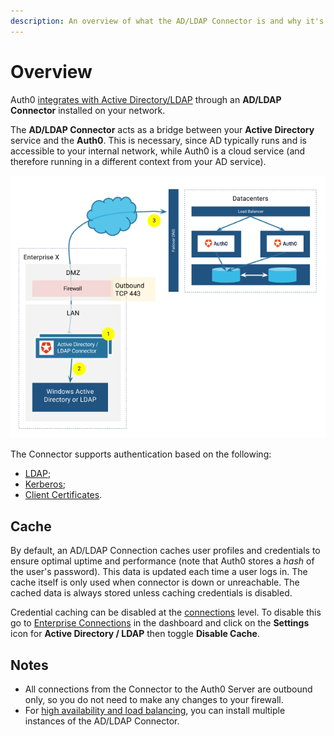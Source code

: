 ```yaml
---
description: An overview of what the AD/LDAP Connector is and why it's necessary.
---
```


# Overview

Auth0 [integrates with Active Directory/LDAP](/connections/enterprise/active-directory) through an **AD/LDAP Connector** installed on your network.

The **AD/LDAP Connector** acts as a bridge between your **Active Directory** service and the **Auth0**. This is necessary, since AD typically runs and is accessible to your internal network, while Auth0 is a cloud service (and therefore running in a different context from your AD service).

![](/media/articles/connector/ad-data-flow.png)

The Connector supports authentication based on the following:

* [LDAP](/protocols/ldap);
* [Kerberos](/connector/kerberos);
* [Client Certificates](/connector/client-certificates).

## Cache

By default, an AD/LDAP Connection caches user profiles and credentials to ensure optimal uptime and performance (note that Auth0 stores a *hash* of the user's password). This data is updated each time a user logs in. The cache itself is only used when connector is down or unreachable. The cached data is always stored unless caching credentials is disabled.

Credential caching can be disabled at the [connections](/identityproviders) level. To disable this go to [Enterprise Connections](${manage_url}/#/connections/enterprise) in the dashboard and click on the **Settings** icon for **Active Directory / LDAP** then toggle **Disable Cache**.

## Notes

* All connections from the Connector to the Auth0 Server are outbound only, so you do not need to make any changes to your firewall.
* For [high availability and load balancing](/connector/high-availability), you can install multiple instances of the AD/LDAP Connector.
